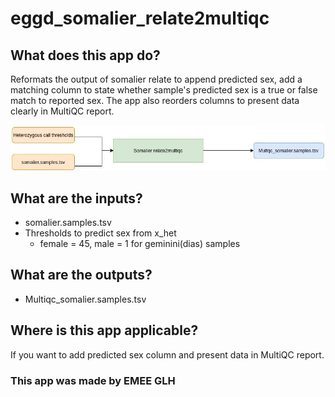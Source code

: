 # eggd_somalier_relate2multiqc

## What does this app do?
Reformats the output of somalier relate to append predicted sex, add a matching column to state whether sample's predicted sex is a true or false match to reported sex. The app also reorders columns to present data clearly in MultiQC report.

![Image of workflow](https://github.com/eastgenomics/eggd_somalier_relate2multiqc/blob/dev/Somalier_relate2multiqc_workflow.jpg)

## What are the inputs?
* somalier.samples.tsv
* Thresholds to predict sex from x_het
    * female = 45, male = 1 for geminini(dias) samples


## What are the outputs?

* Multiqc_somalier.samples.tsv


## Where is this app applicable?
If you want to add predicted sex column and present data in MultiQC report.


### This app was made by EMEE GLH
